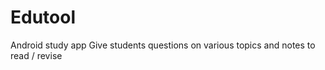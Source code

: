 Edutool
=======

Android study app
Give students questions on various topics and notes to read / revise 
